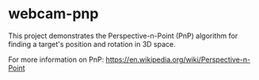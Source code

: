 # webcam-pnp

This project demonstrates the Perspective-n-Point (PnP) algorithm for finding a target's position and rotation in 3D space. 

For more information on PnP:
https://en.wikipedia.org/wiki/Perspective-n-Point
